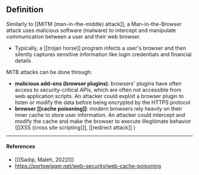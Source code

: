 ## Definition

Similarly to [[MiTM (man-in-the-middle) attack]], a Man-in-the-Browser attack uses malicious software (malware) to intercept and manipulate communication between a user and their web browser.
- Typically, a [[trojan horse]] program infects a user's browser and then silently captures sensitive information like login credentials and financial details

MiTB attacks can be done through:
- **malicious add-ons (browser plugins)**: browsers' plugins have often access to security-critical APIs, which are often not accessible from web application scripts. An attacker could exploit a browser plugin to listen or modify the data before being encrypted by the HTTPS protocol
- **browser [[cache poisoning]]**: modern browsers rely heavily on their inner cache to store user information. An attacker could intercept and modify the cache and make the browser to execute illegitimate behavior ([[XSS (cross site scripting)]], [[redirect attack]] )


---
#### References
- [[(Sadqi, Maleh, 2022)]]
- https://portswigger.net/web-security/web-cache-poisoning